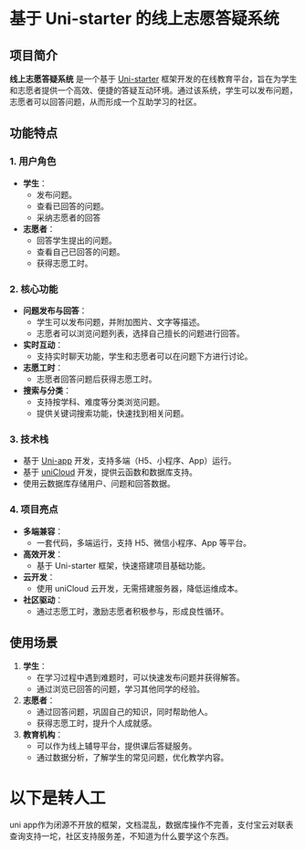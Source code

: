 # 基于 Uni-starter 的线上志愿答疑系统

## 项目简介
**线上志愿答疑系统** 是一个基于 [Uni-starter](https://uniapp.dcloud.io/uni-starter) 框架开发的在线教育平台，旨在为学生和志愿者提供一个高效、便捷的答疑互动环境。通过该系统，学生可以发布问题，志愿者可以回答问题，从而形成一个互助学习的社区。

## 功能特点

### 1. **用户角色**
- **学生**：
  - 发布问题。
  - 查看已回答的问题。
  - 采纳志愿者的回答
- **志愿者**：
  - 回答学生提出的问题。
  - 查看自己已回答的问题。
  - 获得志愿工时。

### 2. **核心功能**
- **问题发布与回答**：
  - 学生可以发布问题，并附加图片、文字等描述。
  - 志愿者可以浏览问题列表，选择自己擅长的问题进行回答。
- **实时互动**：
  - 支持实时聊天功能，学生和志愿者可以在问题下方进行讨论。
- **志愿工时**：
  - 志愿者回答问题后获得志愿工时。
- **搜索与分类**：
  - 支持按学科、难度等分类浏览问题。
  - 提供关键词搜索功能，快速找到相关问题。

### 3. 技术栈
- 基于 [Uni-app](https://uniapp.dcloud.io/) 开发，支持多端（H5、小程序、App）运行。
- 基于 [uniCloud](https://unicloud.dcloud.net.cn/) 开发，提供云函数和数据库支持。
- 使用云数据库存储用户、问题和回答数据。

  

### 4. **项目亮点**
- **多端兼容**：
  - 一套代码，多端运行，支持 H5、微信小程序、App 等平台。
- **高效开发**：
  - 基于 Uni-starter 框架，快速搭建项目基础功能。
- **云开发**：
  - 使用 uniCloud 云开发，无需搭建服务器，降低运维成本。
- **社区驱动**：
  - 通过志愿工时，激励志愿者积极参与，形成良性循环。

## 使用场景
1. **学生**：
   - 在学习过程中遇到难题时，可以快速发布问题并获得解答。
   - 通过浏览已回答的问题，学习其他同学的经验。
2. **志愿者**：
   - 通过回答问题，巩固自己的知识，同时帮助他人。
   - 获得志愿工时，提升个人成就感。
3. **教育机构**：
   - 可以作为线上辅导平台，提供课后答疑服务。
   - 通过数据分析，了解学生的常见问题，优化教学内容。

# 以下是转人工

uni app作为闭源不开放的框架，文档混乱，数据库操作不完善，支付宝云对联表查询支持一坨，社区支持服务差，不知道为什么要学这个东西。